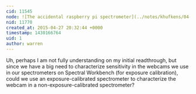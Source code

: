 ```yaml
---
cid: 11545
node: ![The accidental raspberry pi spectrometer](../notes/khufkens/04-25-2015/the-accidental-raspberry-pi-spectrometer)
nid: 11770
created_at: 2015-04-27 20:32:44 +0000
timestamp: 1430166764
uid: 1
author: warren
---
```


Uh, perhaps I am not fully understanding on my initial readthrough, but since we have a big need to characterize sensitivity in the webcams we use in our spectrometers on Spectral Workbench (for exposure calibration), could we use an exposure-calibrated spectrometer to characterize the webcam in a non-exposure-calibrated spectrometer?